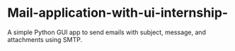 # Mail-application-with-ui-internship-
A simple Python GUI app to send emails with subject, message, and attachments using SMTP.
